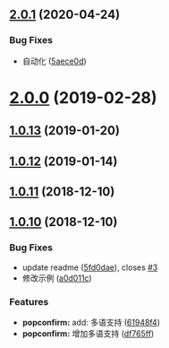 ## [2.0.1](https://github.com/tinper-bee/bee-popconfirm/compare/v2.0.0...v2.0.1) (2020-04-24)


### Bug Fixes

* 自动化 ([5aece0d](https://github.com/tinper-bee/bee-popconfirm/commit/5aece0db954400cff89c270b93c1caaec0beef4c))



<a name="2.0.0"></a>
# [2.0.0](https://github.com/tinper-bee/bee-popconfirm/compare/v1.0.13...v2.0.0) (2019-02-28)



<a name="1.0.13"></a>
## [1.0.13](https://github.com/tinper-bee/bee-popconfirm/compare/v1.0.12...v1.0.13) (2019-01-20)



<a name="1.0.12"></a>
## [1.0.12](https://github.com/tinper-bee/bee-popconfirm/compare/v1.0.11...v1.0.12) (2019-01-14)



<a name="1.0.11"></a>
## [1.0.11](https://github.com/tinper-bee/bee-popconfirm/compare/v1.0.10...v1.0.11) (2018-12-10)



<a name="1.0.10"></a>
## [1.0.10](https://github.com/tinper-bee/bee-popconfirm/compare/61948f4...v1.0.10) (2018-12-10)


### Bug Fixes

* update readme ([5fd0dae](https://github.com/tinper-bee/bee-popconfirm/commit/5fd0dae)), closes [#3](https://github.com/tinper-bee/bee-popconfirm/issues/3)
* 修改示例 ([a0d011c](https://github.com/tinper-bee/bee-popconfirm/commit/a0d011c))


### Features

* **popconfirm:** add: 多语支持 ([61948f4](https://github.com/tinper-bee/bee-popconfirm/commit/61948f4))
* **popconfirm:** 增加多语支持 ([df765ff](https://github.com/tinper-bee/bee-popconfirm/commit/df765ff))




